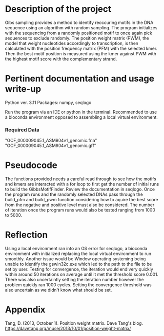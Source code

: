 # Description of the project

Gibs sampling provides a method to identify reoccuring motifs in the DNA sequence using an algorithm with random sampling. The program initializes with the sequencing from a randomly positioned motif to once again pick sequences to exclude randomly. The position weight matrix (PWM), the model that weight nucleotides accordingly to transcription, is then calculated with the position frequency matrix (PFM) with the selected kmer. Then the best motif position is measured using the kmer against PWM with the highest motif score with the complementary strand. 

# Pertinent documentation and usage write-up

Python ver. 3.11
Packages: numpy, seqlogo

Run the program via an IDE or python in the terminal. Recommended to use a bioconda environment opposed to assembling a local virtual environment.

### Required Data
"GCF_000009045.1_ASM904v1_genomic.fna"
"GCF_000009045.1_ASM904v1_genomic.gff"

# Pseudocode

The functions provided needs a careful read through to see how the motifs and kmers are interacted with a for loop to first get the number of initial runs to build the GibbsMotifFinder. Review the documentation in seqlogo. Once the program runs and the randomly selected DNAs pass through the build_pfm and build_pwm function considering how to aquire the best score from the negative and positive level must also be considered. The number of iteration once the program runs would also be tested ranging from 1000 to 5000.

# Reflection 

Using a local environment ran into an OS error for seqlogo, a bioconda environment with initialized replacing the local virtual environment to run smoothly. Another issue would be Window operating systeming being unable to identify the gswin32c.exe which led to the path to the file to be set by user. Testing for convergence, the iteration would end very quickly within around 50 iterations on average until it met the threshold score 0.001. There was also uncertaintly setting the iteration number however the problem quickly ran 1000 cycles. Setting the convergence threshold was also uncertain as we didn't know what should be set.

# Appendix 

Tang, D. (2013, October 1). Position weight matrix. Dave Tang's blog. https://davetang.org/muse/2013/10/01/position-weight-matrix/




